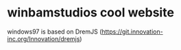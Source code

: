 # winbamstudios cool website
windows97 is based on DremJS (https://git.innovation-inc.org/Innovation/dremjs)
